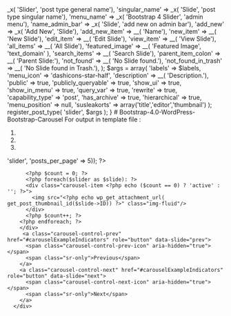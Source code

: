 <?php

function custom_bootstrap_slider() {
	$labels = array(
		'name'               => _x( 'Slider', 'post type general name'),
		'singular_name'      => _x( 'Slide', 'post type singular name'),
		'menu_name'          => _x( 'Bootstrap 4 Slider', 'admin menu'),
		'name_admin_bar'     => _x( 'Slide', 'add new on admin bar'),
		'add_new'            => _x( 'Add New', 'Slide'),
		'add_new_item'       => __( 'Name'),
		'new_item'           => __( 'New Slide'),
		'edit_item'          => __( 'Edit Slide'),
		'view_item'          => __( 'View Slide'),
		'all_items'          => __( 'All Slide'),
		'featured_image'     => __( 'Featured Image', 'text_domain' ),
		'search_items'       => __( 'Search Slide'),
		'parent_item_colon'  => __( 'Parent Slide:'),
		'not_found'          => __( 'No Slide found.'),
		'not_found_in_trash' => __( 'No Slide found in Trash.'),
	);

	$args = array(
		'labels'             => $labels,
		'menu_icon'	     => 'dashicons-star-half',
    	        'description'        => __( 'Description.'),
		'public'             => true,
		'publicly_queryable' => true,
		'show_ui'            => true,
		'show_in_menu'       => true,
		'query_var'          => true,
		'rewrite'            => true,
		'capability_type'    => 'post',
		'has_archive'        => true,
		'hierarchical'       => true,
		'menu_position'      => null,
		'susleakorts'           => array('title','editor','thumbnail')
	);

	register_post_type( 'slider', $args );
}



# Bootstrap-4.0-WordPress-Bootstrap-Carousel
 For output in template file :
 
 <div id="carouselExampleIndicators" class="carousel slide" data-ride="carousel">
        <ol class="carousel-indicators">
          <li data-target="#carouselExampleIndicators" data-slide-to="0" class="active"></li>
          <li data-target="#carouselExampleIndicators" data-slide-to="1"></li>
          <li data-target="#carouselExampleIndicators" data-slide-to="2"></li>
        </ol>
		 <!-- Wrapper for slides -->
		<div class="carousel-inner" role="listbox">
		<?php $slider = get_posts(array('post_type' => 'slider', 'posts_per_page' => 5)); ?>
		  <?php $count = 0; ?>
		  <?php foreach($slider as $slide): ?>
		  <div class="carousel-item <?php echo ($count == 0) ? 'active' : ''; ?>">
			<img src="<?php echo wp_get_attachment_url( get_post_thumbnail_id($slide->ID)) ?>" class="img-fluid"/>
		  </div>
		  <?php $count++; ?>
		<?php endforeach; ?>
		</div>
         <a class="carousel-control-prev" href="#carouselExampleIndicators" role="button" data-slide="prev">
          <span class="carousel-control-prev-icon" aria-hidden="true"></span>
          <span class="sr-only">Previous</span>
        </a>
        <a class="carousel-control-next" href="#carouselExampleIndicators" role="button" data-slide="next">
          <span class="carousel-control-next-icon" aria-hidden="true"></span>
          <span class="sr-only">Next</span>
        </a>
      </div>
